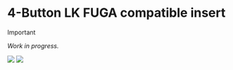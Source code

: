 # 4-Button LK FUGA compatible insert

> [!IMPORTANT]
*Work in progress.*

![](./static/project-header.png)
![](./static/project-header-2.png)